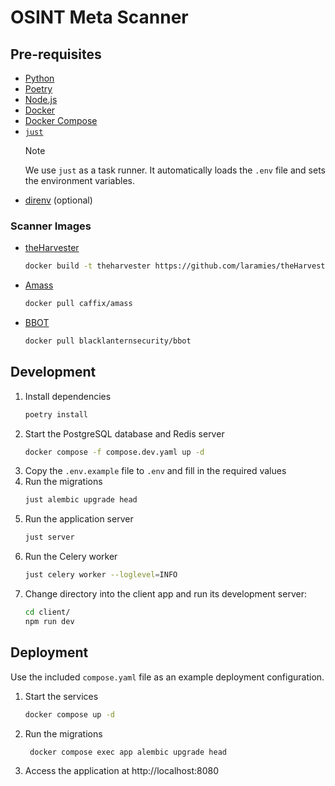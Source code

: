# OSINT Meta Scanner

## Pre-requisites

- [Python](https://www.python.org/)
- [Poetry](https://python-poetry.org/)
- [Node.js](https://nodejs.org/)
- [Docker](https://www.docker.com/)
- [Docker Compose](https://docs.docker.com/compose/)
- [`just`](https://github.com/casey/just)
  > [!NOTE]
  > We use `just` as a task runner. It automatically loads the `.env` file and sets the environment variables.
- [direnv](https://direnv.net/) (optional)

### Scanner Images

- [theHarvester](https://github.com/laramies/theHarvester)
  ```sh
  docker build -t theharvester https://github.com/laramies/theHarvester.git
  ```
- [Amass](https://github.com/owasp-amass/amass)
  ```sh
  docker pull caffix/amass
  ```
- [BBOT](https://github.com/blacklanternsecurity/bbot)
  ```sh
  docker pull blacklanternsecurity/bbot
  ```

## Development

1. Install dependencies
   ```sh
   poetry install
   ```
2. Start the PostgreSQL database and Redis server
   ```sh
   docker compose -f compose.dev.yaml up -d
   ```
3. Copy the `.env.example` file to `.env` and fill in the required values
4. Run the migrations
   ```sh
   just alembic upgrade head
   ```
5. Run the application server
   ```sh
   just server
   ```
6. Run the Celery worker
   ```sh
   just celery worker --loglevel=INFO
   ```
7. Change directory into the client app and run its development server:
   ```sh
   cd client/
   npm run dev
   ```

## Deployment

Use the included `compose.yaml` file as an example deployment configuration.

1. Start the services
   ```sh
   docker compose up -d
   ```
2. Run the migrations
   ```sh
    docker compose exec app alembic upgrade head
   ```
3. Access the application at http://localhost:8080
